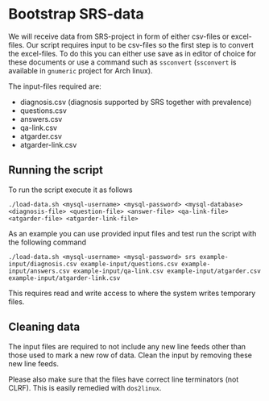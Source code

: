 # Bootstrap SRS-data

We will receive data from SRS-project in form of either csv-files or excel-files. Our script requires input to be csv-files so the first step is to convert the excel-files. To do this you can either use save as in editor of choice for these documents or use a command such as `ssconvert` (`ssconvert` is available in `gnumeric` project for Arch linux).

The input-files required are:
* diagnosis.csv (diagnosis supported by SRS together with prevalence)
* questions.csv
* answers.csv
* qa-link.csv
* atgarder.csv
* atgarder-link.csv

## Running the script

To run the script execute it as follows
```
./load-data.sh <mysql-username> <mysql-password> <mysql-database> <diagnosis-file> <question-file> <answer-file> <qa-link-file> <atgarder-file> <atgarder-link-file>
```

As an example you can use provided input files and test run the script with the following command
```
./load-data.sh <mysql-username> <mysql-password> srs example-input/diagnosis.csv example-input/questions.csv example-input/answers.csv example-input/qa-link.csv example-input/atgarder.csv example-input/atgarder-link.csv
```

This requires read and write access to where the system writes temporary files.

## Cleaning data

The input files are required to not include any new line feeds other than those used to mark a new row of data. Clean the input by removing these new line feeds.

Please also make sure that the files have correct line terminators (not CLRF). This is easily remedied with `dos2linux`.
